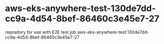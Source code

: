 # aws-eks-anywhere-test-130de7dd-cc9a-4d54-8bef-86460c3e45e7-27
repository for use with E2E test job aws-eks-anywhere-test:130de7dd-cc9a-4d54-8bef-86460c3e45e7-27
